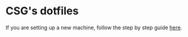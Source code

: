 # CSG's dotfiles

If you are setting up a new machine, follow the step by step guide [here](./new_machine.md).
